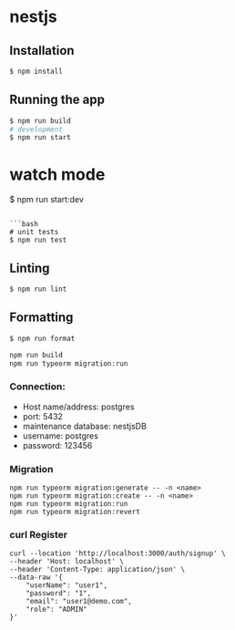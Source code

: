 # nestjs

## Installation

```bash
$ npm install
```

## Running the app

```bash
$ npm run build
# development
$ npm run start
```
# watch mode
$ npm run start:dev
```

```bash
# unit tests
$ npm run test
```

## Linting

```bash
$ npm run lint
```

## Formatting

```bash
$ npm run format
```

```bash
npm run build
npm run typeorm migration:run
```

### Connection:

- Host name/address: postgres
- port: 5432
- maintenance database: nestjsDB
- username: postgres
- password: 123456

### Migration
```
npm run typeorm migration:generate -- -n <name>
npm run typeorm migration:create -- -n <name>
npm run typeorm migration:run
npm run typeorm migration:revert
```

### curl Register
```
curl --location 'http://localhost:3000/auth/signup' \
--header 'Host: localhost' \
--header 'Content-Type: application/json' \
--data-raw '{
    "userName": "user1",
    "password": "1",
    "email": "user1@demo.com",
    "role": "ADMIN"
}'
```